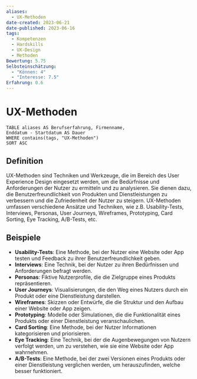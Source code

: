 ```yaml
---
aliases:
  - UX-Methoden
date-created: 2023-06-21
date-published: 2023-06-16
tags:
  - Kompetenzen
  - Hardskills
  - UX-Design
  - Methoden
Bewertung: 5.75
Selbsteinschätzung:
  - "Können: 4"
  - "Interesse: 7.5"
Erfahrung: 0.6
---
```

# UX-Methoden

```dataview
TABLE aliases AS Berufserfahrung, Firmenname,
Enddatum - Startdatum AS Dauer
WHERE contains(tags, "UX-Methoden")
SORT ASC
```

## Definition

UX-Methoden sind Techniken und Werkzeuge, die im Bereich des User Experience Design eingesetzt werden, um die Bedürfnisse und Anforderungen der Nutzer zu ermitteln und zu analysieren. Sie dienen dazu, die Benutzerfreundlichkeit von Produkten und Dienstleistungen zu verbessern und die Zufriedenheit der Nutzer zu steigern. UX-Methoden umfassen verschiedene Ansätze und Techniken, wie z.B. Usability-Tests, Interviews, Personas, User Journeys, Wireframes, Prototyping, Card Sorting, Eye Tracking, A/B-Tests, etc.

## Beispiele

- **Usability-Tests**: Eine Methode, bei der Nutzer eine Website oder App testen und Feedback zu ihrer Benutzerfreundlichkeit geben.
- **Interviews**: Eine Technik, bei der Nutzer zu ihren Bedürfnissen und Anforderungen befragt werden.
- **Personas**: Fiktive Nutzerprofile, die die Zielgruppe eines Produkts repräsentieren.
- **User Journeys**: Visualisierungen, die den Weg eines Nutzers durch ein Produkt oder eine Dienstleistung darstellen.
- **Wireframes**: Skizzen oder Entwürfe, die die Struktur und den Aufbau einer Website oder App zeigen.
- **Prototyping**: Modelle oder Simulationen, die die Funktionalität eines Produkts oder einer Dienstleistung veranschaulichen.
- **Card Sorting**: Eine Methode, bei der Nutzer Informationen kategorisieren und priorisieren.
- **Eye Tracking**: Eine Technik, bei der die Augenbewegungen von Nutzern verfolgt werden, um zu verstehen, wie sie eine Website oder App wahrnehmen.
- **A/B-Tests**: Eine Methode, bei der zwei Versionen eines Produkts oder einer Dienstleistung verglichen werden, um herauszufinden, welche besser funktioniert.
